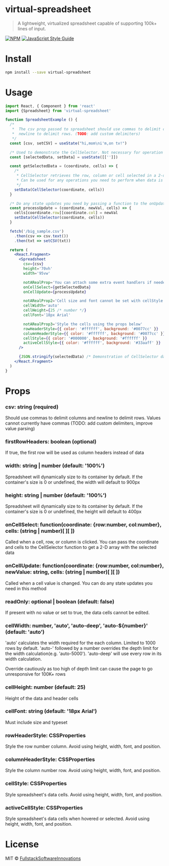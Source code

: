 # virtual-spreadsheet

> A lightweight, virtualized spreadsheet capable of supporting 100k+ lines of input.

[![NPM](https://img.shields.io/npm/v/virtual-spreadsheet.svg)](https://www.npmjs.com/package/virtual-spreadsheet) [![JavaScript Style Guide](https://img.shields.io/badge/code_style-standard-brightgreen.svg)](https://standardjs.com)

# Install

```bash
npm install --save virtual-spreadsheet
```

# Usage

```jsx
import React, { Component } from 'react'
import {Spreadsheet} from 'virtual-spreadsheet'

function SpreadsheetExample () {
  /*
   *  The csv prop passed to spreadsheet should use commas to delimit columns and
   *  newline to delimit rows. (TODO: add custom delimiters)
   */
  const [csv, setCSV] = useState("hi,mom\ni'm,on tv!")

  /* Used to demonstrate the CellSelector. Not necessary for operation */
  const [selectedData, setData] = useState([['']])

  const getSelectedData = (coordinate, cells) => {
    /*
     * CellSelector retrieves the row, column or cell selected in a 2-d array
     * Can be used for any operations you need to perform when data is selected
     */
    setData(CellSelector(coordinate, cells))
  }

  /* Do any state updates you need by passing a function to the onUpdate prop */
  const processUpdate = (coordinate, newVal, cells) => {
    cells[coordinate.row][coordinate.col] = newVal
    setData(CellSelector(coordinate, cells))
  }

  fetch('/big_sample.csv')
    .then(csv => csv.text())
    .then(txt => setCSV(txt))

  return (
    <React.Fragment>
      <Spreadsheet
        csv={csv}
        height='70vh'
        width='95vw'

        notARealProp='You can attach some extra event handlers if needed'
        onCellSelect={getSelectedData}
        onCellUpdate={processUpdate}

        notARealProp2='Cell size and font cannot be set with cellStyle'
        cellWidth='auto'
        cellHeight={25 /* number */}
        cellFont='18px Arial'

        notARealProp3='Style the cells using the props below'
        rowHeaderStyle={{ color: '#ffffff', background: '#0077cc' }}
        columnHeaderStyle={{ color: '#ffffff', background: '#0077cc' }}
        cellStyle={{ color: '#000000', background: '#ffffff' }}
        activeCellStyle={{ color: '#ffffff', background: '#33aaff' }}
      />

      {JSON.stringify(selectedData) /* Demonstration of CellSelector data */}
    </React.Fragment>
  )
}
```

# Props
### csv: string (required)
Should use commas to delimit columns and newline to delimit rows.
Values cannot currently have commas (TODO: add custom delimiters, improve value parsing)

### firstRowHeaders: boolean (optional)
If true, the first row will be used as column headers instead of data

### width: string | number (default: '100%')
Spreadsheet will dynamically size to its container by default. If the container's size is 0 or undefined, the width will default to 900px

### height: string | number (default: '100%')
Spreadsheet will dynamically size to its container by default. If the container's size is 0 or undefined, the height will default to 400px

### onCellSelect: function(coordinate: {row:number, col:number}, cells: (string | number)[ ][ ])
Called when a cell, row, or column is clicked. You can pass the coordinate and cells to the CellSelector function to get a 2-D array with the selected data

### onCellUpdate: function(coordinate: {row:number, col:number}, newValue: string, cells: (string | number)[ ][ ])
Called when a cell value is changed. You can do any state updates you need in this method

### readOnly: optional | boolean (default: false)
If present with no value or set to true, the data cells cannot be edited.

### cellWidth: number, 'auto', 'auto-deep', 'auto-${number}' (default: 'auto')
'auto' calculates the width required for the each column. Limited to 1000 rows by default.
'auto-' followed by a number overrides the depth limit for the width calculation(e.g. 'auto-5000').
'auto-deep' will use every row in its width calculation.

Override cautiously as too high of depth limit can cause the page to go unresponsive for 100K+ rows

### cellHeight: number (default: 25)
Height of the data and header cells

### cellFont: string (default: '18px Arial')
Must include size and typeset

### rowHeaderStyle: CSSProperties
Style the row number column. Avoid using height, width, font, and position.

### columnHeaderStyle: CSSProperties
Style the column number row. Avoid using height, width, font, and position.

### cellStyle: CSSProperties
Style spreadsheet's data cells. Avoid using height, width, font, and position.

### activeCellStyle: CSSProperties
Style spreadsheet's data cells when hovered or selected. Avoid using height, width, font, and position.


# License

MIT © [FullstackSoftwareInnovations](https://github.com/FullstackSoftwareInnovations)
